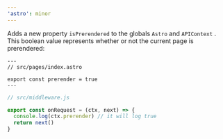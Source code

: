 ```yaml
---
'astro': minor
---
```


Adds a new property `isPrerendered` to the globals `Astro` and `APIContext` . This boolean value represents whether or not the current page is prerendered:

```astro
---
// src/pages/index.astro

export const prerender = true
---
```

```js
// src/middleware.js

export const onRequest = (ctx, next) => {
  console.log(ctx.prerender) // it will log true
  return next()
}
```
